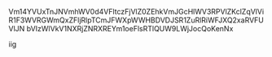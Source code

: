 Vm14YVUxTnJNVmhWV0d4VFltczFjVlZ0ZEhkVmJGcHlWV3RPVlZKclZqVlVi
R1F3WVRGWmQxZFljRlpTCmJFWXpWWHBDVDJSR1ZuRlRiWFJXQ2xaRVFUVlJN
bVIzWlVkV1NXRjZNRXREYm1oeFlsRTlQUW9LWjJocQoKenNx

iig